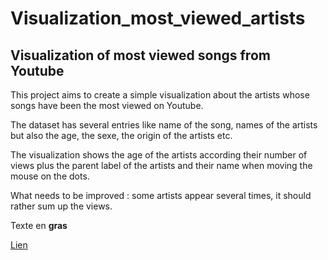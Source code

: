 # Visualization_most_viewed_artists

## Visualization of most viewed songs from Youtube

This project aims to create a simple visualization about the artists whose songs have
been the most viewed on Youtube.

The dataset has several entries like name of the song, names of the artists but also the age,
the sexe, the origin of the artists etc.

The visualization shows the age of the artists according their number of views plus the parent
label of the artists and their name when moving the mouse on the dots.

What needs to be improved : some artists appear several times, it should rather sum up the views.

Texte en **gras**

[Lien](http://lien.com)
